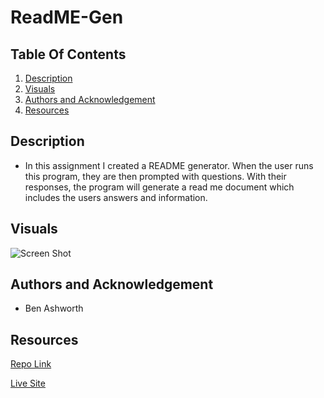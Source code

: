# ReadME-Gen



## Table Of Contents
1. [Description](#description)
2. [Visuals](#visuals)
3. [Authors and Acknowledgement](#authors-and-acknowledgement)
4. [Resources](#resources)

## Description 
- In this assignment I created a README generator. When the user runs this program, they are then prompted with questions. With their responses, the program will generate a read me document which includes the users answers and information. 


## Visuals
![Screen Shot](./assets/images/Horiseon%20_%20Search%20Engine%20Optimization.png)

## Authors and Acknowledgement
- Ben Ashworth

## Resources
[Repo Link](https://github.com/bashworthj/ReadME-Gen) 

[Live Site](https://bashworthj.github.io/seo-refactor/)
 

